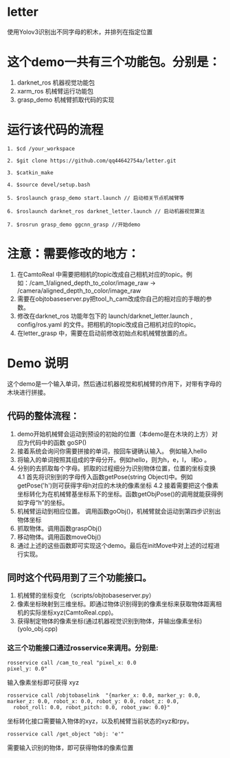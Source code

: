 # letter
使用Yolov3识别出不同字母的积木，并排列在指定位置


# 这个demo一共有三个功能包。分别是：
1. darknet_ros 机器视觉功能包
2. xarm_ros 机械臂运行功能包
3. grasp_demo 机械臂抓取代码的实现

# 运行该代码的流程
```
1. $cd /your_workspace

2. $git clone https://github.com/qq44642754a/letter.git

3. $catkin_make

4. $source devel/setup.bash

5. $roslaunch grasp_demo start.launch // 启动相关节点机械臂等

6. $roslaunch darknet_ros darknet_letter.launch // 启动机器视觉算法

7. $rosrun grasp_demo ggcnn_grasp //开始demo
```

# 注意：需要修改的地方：
1. 在CamtoReal 中需要把相机的topic改成自己相机对应的topic。例如：/cam_1/aligned_depth_to_color/image_raw -> /camera/aligned_depth_to_color/image_raw 
2. 需要在objtobaseserver.py把tool_h_cam改成你自己的相对应的手眼的参数。
3. 修改在darknet_ros 功能年包下的 launch/darknet_letter.launch , config/ros.yaml 的文件。把相机的topic改成自己相机对应的topic。
4. 在letter_grasp 中，需要在启动前修改初始点和机械臂放置的点。

# Demo 说明
这个demo是一个输入单词，然后通过机器视觉和机械臂的作用下，对带有字母的木块进行拼接。

## 代码的整体流程：
1. demo开始机械臂会运动到预设的初始的位置（本demo是在木块的上方）对应为代码中的函数 goSP()
2. 接着系统会询问你需要拼接的单词，按回车键确认输入。 例如输入hello
3. 将输入的单词按照其组成的字母分开。例如hello，则为h，e，l， l和o 。
4. 分别的去抓取每个字母。抓取的过程细分为识别物体位置，位置的坐标变换
	4.1 首先将识别到的字母传入函数getPose(string Object)中。例如getPose('h')则可获得字母h对应的木块的像素坐标
	4.2 接着需要把这个像素坐标转化为在机械臂基坐标系下的坐标。函数getObjPose()的调用就能获得例如字母“h”的坐标。
5. 机械臂运动到相应位置。 调用函数goObj()，机械臂就会运动到第四步识别出物体坐标
6. 抓取物体。调用函数graspObj()
7. 移动物体。调用函数moveObj()
8. 通过上述的这些函数即可实现这个demo。最后在initMove中对上述的过程进行实现。

## 同时这个代码用到了三个功能接口。
1. 机械臂的坐标变化 （scripts/objtobaseserver.py）
2. 像素坐标映射到三维坐标。即通过物体识别得到的像素坐标来获取物体距离相机的实际坐标xyz(CamtoReal.cpp)。
3. 获得制定物体的像素坐标(通过机器视觉识别到物体，并输出像素坐标)(yolo_obj.cpp)

### 这三个功能接口通过rosservice来调用。分别是:
```
rosservice call /cam_to_real "pixel_x: 0.0
pixel_y: 0.0"
```
输入像素坐标即可获得 xyz
```
rosservice call /objtobaselink  "{marker_x: 0.0, marker_y: 0.0, marker_z: 0.0, robot_x: 0.0, robot_y: 0.0, robot_z: 0.0,
  robot_roll: 0.0, robot_pitch: 0.0, robot_yaw: 0.0}"
 ```
坐标转化接口需要输入物体的xyz，以及机械臂当前状态的xyz和rpy。
```
rosservice call /get_object "obj: 'e'" 
```
需要输入识别的物体，即可获得物体的像素位置
